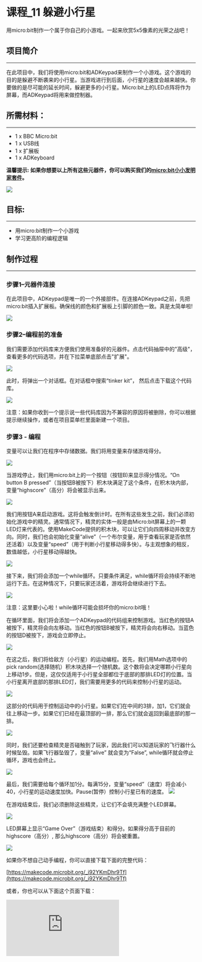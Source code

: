 # 课程_11 躲避小行星

用micro:bit制作一个属于你自己的小游戏。一起来欣赏5x5像素的光荣之战吧！


## 项目简介
---

在此项目中，我们将使用micro:bit和ADKeypad来制作一个小游戏。这个游戏的目的是躲避不断袭来的小行星。当游戏进行到后面，小行星的速度会越来越快。你要做的是尽可能的延长时间，躲避更多的小行星。Micro:bit上的LED点阵将作为屏幕，而ADKeypad将用来做控制器。


## 所需材料：
---

- 1 x BBC Micro:bit
- 1 x USB线
- 1 x 扩展板
- 1 x ADKeyboard

**温馨提示: 如果你想要以上所有这些元器件，你可以购买我们的[micro:bit小小发明家套件](https://item.taobao.com/item.htm?spm=a230r.7195193.1997079397.9.z3IMPf&id=564707672256&abbucket=5)。**

![](./images/ozcYGBt.jpg)


## 目标:
---

- 用micro:bit制作一个小游戏
- 学习更高阶的编程逻辑


## 制作过程
---

### 步骤1–元器件连接

在此项目中，ADKeypad是唯一的一个外接部件。在连接ADKeypad之前，先把micro:bit插入扩展板。确保线的颜色和扩展板上引脚的颜色一致。真是太简单啦!

![](./images/ZNtlLUx.jpg)


### 步骤2–编程前的准备

我们需要添加代码库来方便我们使用准备好的元器件。点击代码抽屉中的"高级"，查看更多的代码选项，并在下拉菜单底部点击"扩展"。

![](./images/R5lx5Np.jpg)

此时，将弹出一个对话框。在对话框中搜索“tinker kit”， 然后点击下载这个代码库。

![](./images/pduH11r.png)

注意：如果你收到一个提示说一些代码库因为不兼容的原因将被删除，你可以根据提示继续操作，或者在项目菜单栏里面新建一个项目。


### 步骤3 - 编程

变量可以让我们在程序中存储数据。我们将用变量来存储游戏得分。

![](./images/Yz2iWWU.jpg)

当游戏停止，我们用micro:bit上的一个按钮（按钮B)来显示得分情况。“On button B pressed”（当按钮B被按下）积木块满足了这个条件，在积木块内部，变量“highscore”（高分）将会被显示出来。

![](./images/wfVopPH.jpg)

我们用按钮A来启动游戏。这将会触发倒计时。在所有这些发生之前，我们必须初始化游戏中的精灵。通常情况下，精灵的实体一般是由Micro:bit屏幕上的一颗LED灯来代表的。使用MakeCode提供的积木块，可以让它们向四周移动并改变方向。同时，我们也会初始化变量“alive”（一个布尔变量，用于查看玩家是否依然还活着）以及变量“speed”（用于判断小行星移动得多快）。与主观想象的相反，数值越低，小行星移动得越快。

![](./images/Tz4XSUG.jpg)

接下来，我们将会添加一个while循环。只要条件满足，while循环将会持续不断地运行下去。在这种情况下，只要玩家还活着，游戏将会继续进行下去。

![](./images/VAuweGQ.jpg)

注意：这里要小心啦！while循环可能会损坏你的micro:bit哦！

在循环里面，我们将会添加一个ADKeypad的代码组来控制游戏。当红色的按钮A被按下，精灵将会向左移动。当红色的按钮B被按下，精灵将会向右移动。当蓝色的按钮D被按下，游戏会立即停止。

![](./images/SVdhjbO.jpg)

在这之后，我们将给敌方（小行星）的运动编程。首先，我们用Math选项中的pick random(选择随机）积木块选择一个随机数。这个数将会决定哪颗小行星向上移动1步。但是，这仅仅适用于小行星全部都位于底部的那排LED灯的位置。当小行星离开底部的那排LED灯，我们需要用更多的代码来控制小行星的运动。

![](./images/s1WQ4vz.jpg)

这部分的代码用于控制运动中的小行星。如果它们在中间的3排，加1，它们就会往上移动一步。如果它们已经在最顶部的一排，那么它们就会返回到最底部的那一排。

![](./images/5JId6PQ.jpg)

同时，我们还要检查精灵是否碰触到了玩家，因此我们可以知道玩家的飞行器什么时候坠毁。如果飞行器坠毁了，变量“alive” 就会变为“False”, while循环就会停止循环，游戏也会终止。

![](./images/ArqQrmH.jpg)

最后，我们需要给每个循环加1分。每满15分，变量“speed”（速度）将会减小40，小行星的运动速度加快。Pause(暂停）控制小行星已有的速度。
![](./images/9rOE0V9.jpg)

在游戏结束后，我们必须删除这些精灵，让它们不会填充满整个LED屏幕。

![](./images/CqcD8aX.jpg)

LED屏幕上显示“Game Over”（游戏结束）和得分。如果得分高于目前的highscore（高分）, 那么highscore（高分）将会被重置。

![](./images/bALkKbD.jpg)

如果你不想自己动手编程，你可以直接下载下面的完整代码：

[https://makecode.microbit.org/_i92YKmDhr9Tf](https://makecode.microbit.org/_i92YKmDhr9Tf)

或者，你也可以从下面这个页面下载：

<div
    style={{
        position: 'relative',
        paddingBottom: '60%',
        overflow: 'hidden',
    }}
>
    <iframe
        src="https://makecode.microbit.org/_i92YKmDhr9Tf"
        frameborder="0"
        sandbox="allow-popups allow-forms allow-scripts allow-same-origin"
        style={{
            position: 'absolute',
            width: '100%',
            height: '100%',
        }}
    />
</div>

### 步骤4 - 成功！

太棒啦！你已经用micro:bit制作出了一个属于你自己的迷你视频游戏了哦！现在你可以把你的小游戏向你的小伙伴们展示一下，看看谁是真正的boss!


## 常见问题
---
